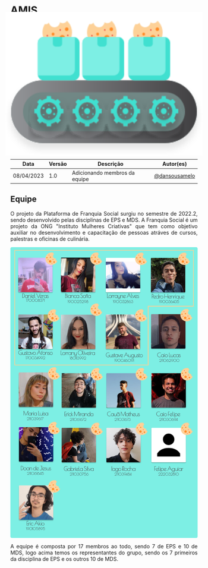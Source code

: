 # AMIS

<p align="justify">O projeto da Plataforma de Franquia Social surgiu no ano de 2022, sendo desenvolvido pelas disciplinas de EPS e MDS. 
<br></br>
<div style="display: flex; justify-content: center; align-items:center; transform: scale(2)">
    <img src="./assets/logo-menor.svg">
</div>
<br></br>

## Histórico de versões

Data | Versão | Descrição | Autor(es) 
---- | ----------- | ------ | ---------
08/04/2023 | 1.0 | Adicionando membros da equipe| [@dansousamelo](http://github.com/dansousamelo)|

## Equipe

<p align="justify">O projeto da Plataforma de Franquia Social surgiu no semestre de 2022.2, sendo desenvolvido pelas disciplinas de EPS e MDS. A Franquia Social é um projeto da ONG "Instituto Mulheres Criativas" que tem como objetivo auxiliar no desenvolvimento e capacitação de pessoas atráves de cursos, palestras e oficinas de culinária.</p>


<div style="display: flex; justify-content: center; align-items:center;">
    <img src="./assets/team/team.png">
</div>


<p align="justify">A equipe é composta por 17 membros ao todo, sendo 7 de EPS e 10 de MDS, logo acima temos os representantes do grupo, sendo os 7 primeiros da disciplina de EPS e os outros 10 de MDS.</p>
